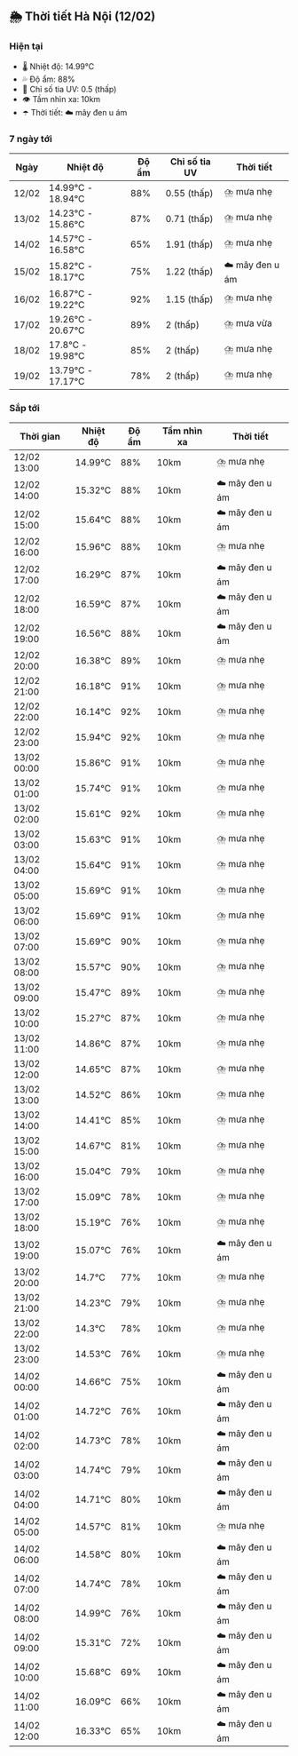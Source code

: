 ## 🌦️ Thời tiết Hà Nội (12/02)

### Hiện tại

- 🌡️ Nhiệt độ: 14.99℃
- 💦 Độ ẩm: 88%
- 🌟 Chỉ số tia UV: 0.5 (thấp)
- 👁️ Tầm nhìn xa: 10km
- ☂️ Thời tiết: ☁️ mây đen u ám

### 7 ngày tới

| Ngày | Nhiệt độ | Độ ẩm | Chỉ số tia UV | Thời tiết |
| --- | --- | --- | --- | --- |
| 12/02 | 14.99℃ - 18.94℃ | 88% | 0.55 (thấp) | ⛈️ mưa nhẹ |
| 13/02 | 14.23℃ - 15.86℃ | 87% | 0.71 (thấp) | ⛈️ mưa nhẹ |
| 14/02 | 14.57℃ - 16.58℃ | 65% | 1.91 (thấp) | ⛈️ mưa nhẹ |
| 15/02 | 15.82℃ - 18.17℃ | 75% | 1.22 (thấp) | ☁️ mây đen u ám |
| 16/02 | 16.87℃ - 19.22℃ | 92% | 1.15 (thấp) | ⛈️ mưa nhẹ |
| 17/02 | 19.26℃ - 20.67℃ | 89% | 2 (thấp) | ⛈️ mưa vừa |
| 18/02 | 17.8℃ - 19.98℃ | 85% | 2 (thấp) | ⛈️ mưa nhẹ |
| 19/02 | 13.79℃ - 17.17℃ | 78% | 2 (thấp) | ⛈️ mưa nhẹ |

### Sắp tới

| Thời gian | Nhiệt độ | Độ ẩm | Tầm nhìn xa | Thời tiết |
| --- | --- | --- | --- | --- |
| 12/02 13:00 | 14.99℃ | 88% | 10km | ⛈️ mưa nhẹ |
| 12/02 14:00 | 15.32℃ | 88% | 10km | ☁️ mây đen u ám |
| 12/02 15:00 | 15.64℃ | 88% | 10km | ☁️ mây đen u ám |
| 12/02 16:00 | 15.96℃ | 88% | 10km | ⛈️ mưa nhẹ |
| 12/02 17:00 | 16.29℃ | 87% | 10km | ☁️ mây đen u ám |
| 12/02 18:00 | 16.59℃ | 87% | 10km | ☁️ mây đen u ám |
| 12/02 19:00 | 16.56℃ | 88% | 10km | ☁️ mây đen u ám |
| 12/02 20:00 | 16.38℃ | 89% | 10km | ⛈️ mưa nhẹ |
| 12/02 21:00 | 16.18℃ | 91% | 10km | ⛈️ mưa nhẹ |
| 12/02 22:00 | 16.14℃ | 92% | 10km | ⛈️ mưa nhẹ |
| 12/02 23:00 | 15.94℃ | 92% | 10km | ⛈️ mưa nhẹ |
| 13/02 00:00 | 15.86℃ | 91% | 10km | ⛈️ mưa nhẹ |
| 13/02 01:00 | 15.74℃ | 91% | 10km | ⛈️ mưa nhẹ |
| 13/02 02:00 | 15.61℃ | 92% | 10km | ⛈️ mưa nhẹ |
| 13/02 03:00 | 15.63℃ | 91% | 10km | ⛈️ mưa nhẹ |
| 13/02 04:00 | 15.64℃ | 91% | 10km | ⛈️ mưa nhẹ |
| 13/02 05:00 | 15.69℃ | 91% | 10km | ⛈️ mưa nhẹ |
| 13/02 06:00 | 15.69℃ | 91% | 10km | ⛈️ mưa nhẹ |
| 13/02 07:00 | 15.69℃ | 90% | 10km | ⛈️ mưa nhẹ |
| 13/02 08:00 | 15.57℃ | 90% | 10km | ⛈️ mưa nhẹ |
| 13/02 09:00 | 15.47℃ | 89% | 10km | ⛈️ mưa nhẹ |
| 13/02 10:00 | 15.27℃ | 87% | 10km | ⛈️ mưa nhẹ |
| 13/02 11:00 | 14.86℃ | 87% | 10km | ⛈️ mưa nhẹ |
| 13/02 12:00 | 14.65℃ | 87% | 10km | ⛈️ mưa nhẹ |
| 13/02 13:00 | 14.52℃ | 86% | 10km | ⛈️ mưa nhẹ |
| 13/02 14:00 | 14.41℃ | 85% | 10km | ⛈️ mưa nhẹ |
| 13/02 15:00 | 14.67℃ | 81% | 10km | ⛈️ mưa nhẹ |
| 13/02 16:00 | 15.04℃ | 79% | 10km | ⛈️ mưa nhẹ |
| 13/02 17:00 | 15.09℃ | 78% | 10km | ⛈️ mưa nhẹ |
| 13/02 18:00 | 15.19℃ | 76% | 10km | ⛈️ mưa nhẹ |
| 13/02 19:00 | 15.07℃ | 76% | 10km | ☁️ mây đen u ám |
| 13/02 20:00 | 14.7℃ | 77% | 10km | ⛈️ mưa nhẹ |
| 13/02 21:00 | 14.23℃ | 79% | 10km | ⛈️ mưa nhẹ |
| 13/02 22:00 | 14.3℃ | 78% | 10km | ⛈️ mưa nhẹ |
| 13/02 23:00 | 14.53℃ | 76% | 10km | ⛈️ mưa nhẹ |
| 14/02 00:00 | 14.66℃ | 75% | 10km | ☁️ mây đen u ám |
| 14/02 01:00 | 14.72℃ | 76% | 10km | ☁️ mây đen u ám |
| 14/02 02:00 | 14.73℃ | 78% | 10km | ☁️ mây đen u ám |
| 14/02 03:00 | 14.74℃ | 79% | 10km | ☁️ mây đen u ám |
| 14/02 04:00 | 14.71℃ | 80% | 10km | ☁️ mây đen u ám |
| 14/02 05:00 | 14.57℃ | 81% | 10km | ⛈️ mưa nhẹ |
| 14/02 06:00 | 14.58℃ | 80% | 10km | ☁️ mây đen u ám |
| 14/02 07:00 | 14.74℃ | 78% | 10km | ☁️ mây đen u ám |
| 14/02 08:00 | 14.99℃ | 76% | 10km | ☁️ mây đen u ám |
| 14/02 09:00 | 15.31℃ | 72% | 10km | ☁️ mây đen u ám |
| 14/02 10:00 | 15.68℃ | 69% | 10km | ☁️ mây đen u ám |
| 14/02 11:00 | 16.09℃ | 66% | 10km | ☁️ mây đen u ám |
| 14/02 12:00 | 16.33℃ | 65% | 10km | ☁️ mây đen u ám |
